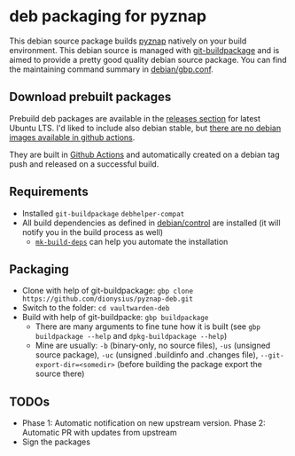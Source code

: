 # deb packaging for pyznap

This debian source package builds [pyznap](https://github.com/yboetz/pyznap/) natively on your build environment. This debian source is managed with [git-buildpackage](https://wiki.debian.org/PackagingWithGit) and is aimed to provide a pretty good quality debian source package. You can find the maintaining command summary in [debian/gbp.conf](debian/gbp.conf).

## Download prebuilt packages

Prebuild deb packages are available in the [releases section](https://github.com/dionysius/pyznap-deb/releases) for latest Ubuntu LTS. I'd liked to include also debian stable, but [there are no debian images available in github actions](https://github.com/actions/runner-images).

They are built in [Github Actions](https://github.com/dionysius/pyznap-deb/actions) and automatically created on a debian tag push and released on a successful build.

## Requirements

- Installed `git-buildpackage` `debhelper-compat`
- All build dependencies as defined in [debian/control](debian/control) are installed (it will notify you in the build process as well)
  - [`mk-build-deps`](https://manpages.debian.org/testing/devscripts/mk-build-deps.1.en.html) can help you automate the installation
<!-- - If `rust`/`cargo` is not recent enough:
  - Don't forget to look into your `*-updates` apt sources for newer versions
  - This debian source also supports those installed with help of [`rustup`](https://rustup.rs)
    - Requires preloaded `rustup toolchain install <version>` before invoking packaging
-->

## Packaging

- Clone with help of git-buildpackage: `gbp clone https://github.com/dionysius/pyznap-deb.git`
- Switch to the folder: `cd vaultwarden-deb`
- Build with help of git-buildpacke: `gbp buildpackage`
  - There are many arguments to fine tune how it is built (see `gbp buildpackage --help` and `dpkg-buildpackage --help`)
  - Mine are usually: `-b` (binary-only, no source files), `-us` (unsigned source package), `-uc` (unsigned .buildinfo and .changes file), `--git-export-dir=<somedir>` (before building the package export the source there)

## TODOs

- Phase 1: Automatic notification on new upstream version. Phase 2: Automatic PR with updates from upstream
- Sign the packages
